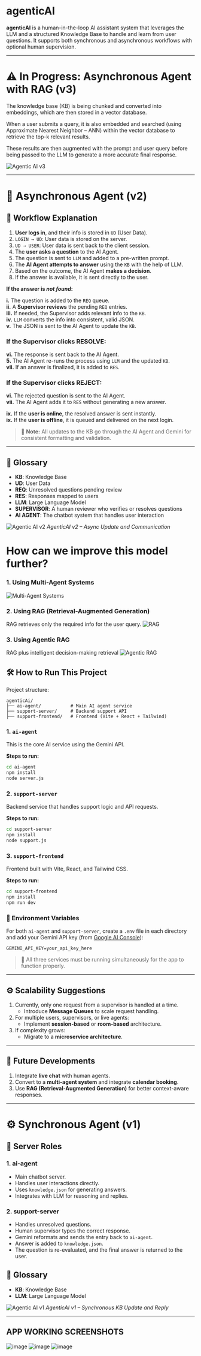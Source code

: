 # agenticAI

**agenticAI** is a human-in-the-loop AI assistant system that leverages the LLM and a structured Knowledge Base to handle and learn from user questions. It supports both synchronous and asynchronous workflows with optional human supervision.

---
# ⚠️ In Progress: Asynchronous Agent with RAG (v3)

The knowledge base (KB) is being chunked and converted into embeddings, which are then stored in a vector database.

When a user submits a query, it is also embedded and searched (using Approximate Nearest Neighbor – ANN) within the vector database to retrieve the top-k relevant results.

These results are then augmented with the prompt and user query before being passed to the LLM to generate a more accurate final response.

![Agentic AI v3](https://github.com/user-attachments/assets/b79db802-8e8c-4d6a-95ea-825539336e44)

---

# 🚀 Asynchronous Agent (v2)


## 🔁 Workflow Explanation

1. **User logs in**, and their info is stored in `UD` (User Data).  
2. `LOGIN → UD`: User data is stored on the server.  
3. `UD → USER`: User data is sent back to the client session.  
4. The **user asks a question** to the AI Agent.  
5. The question is sent to `LLM` and added to a pre-written prompt.  
6. The **AI Agent attempts to answer** using the `KB` with the help of LLM.  
7. Based on the outcome, the AI Agent **makes a decision**.  
8. If the answer is available, it is sent directly to the user.

**If the answer is _not found_:**

**i.** The question is added to the `REQ` queue.  
**ii.** A **Supervisor reviews** the pending `REQ` entries.  
**iii.** If needed, the Supervisor adds relevant info to the `KB`.  
**iv.** `LLM` converts the info into consistent, valid JSON.  
**v.** The JSON is sent to the AI Agent to update the `KB`.

### If the Supervisor clicks **RESOLVE**:

**vi.** The response is sent back to the AI Agent.  
**5.** The AI Agent re-runs the process using `LLM` and the updated `KB`.  
**vii.** If an answer is finalized, it is added to `RES`.

### If the Supervisor clicks **REJECT**:

**vi.** The rejected question is sent to the AI Agent.  
**vii.** The AI Agent adds it to `RES` without generating a new answer.

**ix.** If the **user is online**, the resolved answer is sent instantly.  
**ix.** If the **user is offline**, it is queued and delivered on the next login.


> 🧠 **Note:** All updates to the KB go through the AI Agent and Gemini for consistent formatting and validation.

---


## 📘 Glossary

- **KB**: Knowledge Base
- **UD**: User Data
- **REQ**: Unresolved questions pending review
- **RES**: Responses mapped to users
- **LLM**: Large Language Model
- **SUPERVISOR**: A human reviewer who verifies or resolves questions
- **AI AGENT**: The chatbot system that handles user interaction


![Agentic AI v2](https://github.com/user-attachments/assets/2b21a776-a2f9-4215-b764-f4f3f4456c86)
*AgenticAI v2 – Async Update and Communication*



# How can we improve this model further?

### 1. Using Multi-Agent Systems
![Multi-Agent Systems](https://github.com/user-attachments/assets/a86077b4-2947-4cac-9d5a-c0a8561bcb8f)

### 2. Using RAG (Retrieval-Augmented Generation)
RAG retrieves only the required info for the user query.
![RAG](https://github.com/user-attachments/assets/0a68a430-0a04-4d1d-a514-b8387dc12afc)

### 3. Using Agentic RAG
RAG plus intelligent decision-making retrieval
![Agentic RAG](https://github.com/user-attachments/assets/f5fe7187-ea76-4b75-a80d-5e67eedbf07f)



## 🛠️ How to Run This Project

Project structure:

```
agenticAi/
├── ai-agent/           # Main AI agent service
├── support-server/     # Backend support API
├── support-frontend/   # Frontend (Vite + React + Tailwind)
```

### 1. `ai-agent`
This is the core AI service using the Gemini API.

**Steps to run:**
```bash
cd ai-agent
npm install
node server.js
```

### 2. `support-server`
Backend service that handles support logic and API requests.

**Steps to run:**
```bash
cd support-server
npm install
node support.js
```

### 3. `support-frontend`
Frontend built with Vite, React, and Tailwind CSS.

**Steps to run:**
```bash
cd support-frontend
npm install
npm run dev
```


### 🔑 Environment Variables

For both `ai-agent` and `support-server`, create a `.env` file in each directory and add your Gemini API key (from [Google AI Console](https://aistudio.google.com/app/apikey)):

```env
GEMINI_API_KEY=your_api_key_here
```

> 🚨 All three services must be running simultaneously for the app to function properly.

---


## ⚙️ Scalability Suggestions

1. Currently, only one request from a supervisor is handled at a time.
   - Introduce **Message Queues** to scale request handling.
2. For multiple users, supervisors, or live agents:
   - Implement **session-based** or **room-based** architecture.
3. If complexity grows:
   - Migrate to a **microservice architecture**.

---


## 🚀 Future Developments

1. Integrate **live chat** with human agents.
2. Convert to a **multi-agent system** and integrate **calendar booking**.
3. Use **RAG (Retrieval-Augmented Generation)** for better context-aware responses.

---


# ⚙️ Synchronous Agent (v1)

## 🧩 Server Roles

### 1. ai-agent

- Main chatbot server.
- Handles user interactions directly.
- Uses `knowledge.json` for generating answers.
- Integrates with LLM for reasoning and replies.

### 2. support-server

- Handles unresolved questions.
- Human supervisor types the correct response.
- Gemini reformats and sends the entry back to `ai-agent`.
- Answer is added to `knowledge.json`.
- The question is re-evaluated, and the final answer is returned to the user.

## 📘 Glossary

- **KB**: Knowledge Base
- **LLM**: Large Language Model

![Agentic AI v1](https://github.com/user-attachments/assets/ac709057-1ac5-4a5f-9dc6-3ccb1aaf4e60)
*AgenticAI v1 – Synchronous KB Update and Reply*

---
## APP WORKING SCREENSHOTS
![image](https://github.com/user-attachments/assets/b0997b71-604d-4ab2-8dbb-d9a649f1ae4a)
![image](https://github.com/user-attachments/assets/580c7f93-e991-4a61-806d-0b046c178d16)
![image](https://github.com/user-attachments/assets/b44df91b-e810-4555-895a-aa240b81f356)

